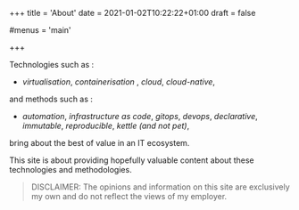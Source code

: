 +++
title = 'About'
date = 2021-01-02T10:22:22+01:00
draft = false

#menus = 'main'

+++

Technologies such as : 

- *virtualisation*, *containerisation* , *cloud*, *cloud-native*, 

and methods such as : 

- *automation*, *infrastructure as code*, *gitops*, *devops*, *declarative*, *immutable*, *reproducible*, *kettle (and not pet)*, 

bring about the best of value in an IT ecosystem.

This site is about providing hopefully valuable content about these technologies and methodologies.

> DISCLAIMER: The opinions and information on this site are exclusively my own and do not reflect the views of my employer.
